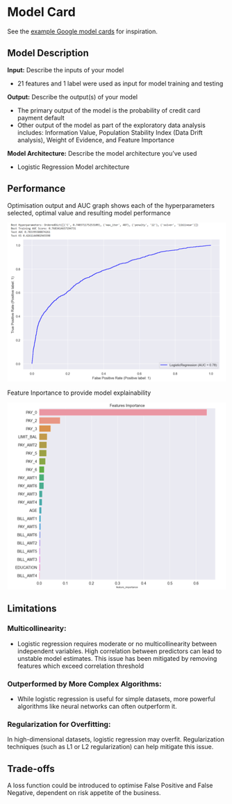 # Model Card

See the [example Google model cards](https://modelcards.withgoogle.com/model-reports) for inspiration. 

## Model Description

**Input:** Describe the inputs of your model
* 21 features and 1 label were used as input for model training and testing

**Output:** Describe the output(s) of your model
* The primary output of the model is the probability of credit card payment default
* Other output of the model as part of the exploratory data analysis includes: Information Value, Population Stability Index (Data Drift analysis), Weight of Evidence, and Feature Importance

**Model Architecture:** Describe the model architecture you’ve used
* Logistic Regression Model architecture

## Performance

Optimisation output and AUC graph shows each of the hyperparameters selected, optimal value and resulting model performance

![alt_text](https://github.com/makaw888GH/ImperialMLFinalProject/blob/main/PostTuningResults.png?raw=true)

Feature Inportance to provide model explainability

![alt_text](https://github.com/makaw888GH/ImperialMLFinalProject/blob/main/featureImportance.png?raw=true)

## Limitations

### Multicollinearity:
* Logistic regression requires moderate or no multicollinearity between independent variables. High correlation between predictors can lead to unstable model estimates. This issue has been mitigated by removing features which exceed correlation threshold
### Outperformed by More Complex Algorithms:
* While logistic regression is useful for simple datasets, more powerful algorithms like neural networks can often outperform it.
### Regularization for Overfitting:
In high-dimensional datasets, logistic regression may overfit. Regularization techniques (such as L1 or L2 regularization) can help mitigate this issue.

## Trade-offs

A loss function could be introduced to optimise False Positive and False Negative, dependent on risk appetite of the business.
